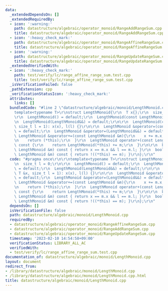 ```yaml
---
data:
  _extendedDependsOn: []
  _extendedRequiredBy:
  - icon: ':warning:'
    path: datastructure/algebraic/operator_monoid/RangeAddRangeSum.cpp
    title: datastructure/algebraic/operator_monoid/RangeAddRangeSum.cpp
  - icon: ':heavy_check_mark:'
    path: datastructure/algebraic/operator_monoid/RangeAffineRangeSum.cpp
    title: datastructure/algebraic/operator_monoid/RangeAffineRangeSum.cpp
  - icon: ':warning:'
    path: datastructure/algebraic/operator_monoid/RangeUpdateRangeSum.cpp
    title: datastructure/algebraic/operator_monoid/RangeUpdateRangeSum.cpp
  _extendedVerifiedWith:
  - icon: ':heavy_check_mark:'
    path: test/verify/lc/range_affine_range_sum.test.cpp
    title: test/verify/lc/range_affine_range_sum.test.cpp
  _isVerificationFailed: false
  _pathExtension: cpp
  _verificationStatusIcon: ':heavy_check_mark:'
  attributes:
    links: []
  bundledCode: "#line 2 \"datastructure/algebraic/monoid/LengthMonoid.cpp\"\n\r\n\
    template<typename T>\r\nstruct LengthMonoid{\r\n  T x{};\r\n  size_t l = 0;\r\n\
    \r\n  LengthMonoid() = default;\r\n  LengthMonoid(const LengthMonoid&) = default;\r\
    \n  LengthMonoid(LengthMonoid&&) = default;\r\n\r\n  LengthMonoid(const T &x,\
    \ size_t l = 1): x(x), l(l) {}\r\n\r\n  LengthMonoid &operator=(const LengthMonoid&)\
    \ = default;\r\n  LengthMonoid &operator=(LengthMonoid&&) = default;\r\n\r\n \
    \ LengthMonoid &operator+=(const LengthMonoid &m){\r\n    x += m.x; l += m.l;\r\
    \n    return (*this);\r\n  }\r\n  LengthMonoid operator+(const LengthMonoid &m)\
    \ const {\r\n    return LengthMonoid(*this) += m;\r\n  }\r\n\r\n  bool operator==(const\
    \ LengthMonoid &m) const { return x == m.x && l == m.l; }\r\n  bool operator!=(const\
    \ LengthMonoid &m) const { return !((*this) == m); }\r\n};\r\n"
  code: "#pragma once\r\n\r\ntemplate<typename T>\r\nstruct LengthMonoid{\r\n  T x{};\r\
    \n  size_t l = 0;\r\n\r\n  LengthMonoid() = default;\r\n  LengthMonoid(const LengthMonoid&)\
    \ = default;\r\n  LengthMonoid(LengthMonoid&&) = default;\r\n\r\n  LengthMonoid(const\
    \ T &x, size_t l = 1): x(x), l(l) {}\r\n\r\n  LengthMonoid &operator=(const LengthMonoid&)\
    \ = default;\r\n  LengthMonoid &operator=(LengthMonoid&&) = default;\r\n\r\n \
    \ LengthMonoid &operator+=(const LengthMonoid &m){\r\n    x += m.x; l += m.l;\r\
    \n    return (*this);\r\n  }\r\n  LengthMonoid operator+(const LengthMonoid &m)\
    \ const {\r\n    return LengthMonoid(*this) += m;\r\n  }\r\n\r\n  bool operator==(const\
    \ LengthMonoid &m) const { return x == m.x && l == m.l; }\r\n  bool operator!=(const\
    \ LengthMonoid &m) const { return !((*this) == m); }\r\n};\r\n"
  dependsOn: []
  isVerificationFile: false
  path: datastructure/algebraic/monoid/LengthMonoid.cpp
  requiredBy:
  - datastructure/algebraic/operator_monoid/RangeAffineRangeSum.cpp
  - datastructure/algebraic/operator_monoid/RangeAddRangeSum.cpp
  - datastructure/algebraic/operator_monoid/RangeUpdateRangeSum.cpp
  timestamp: '2023-02-10 14:54:58+09:00'
  verificationStatus: LIBRARY_ALL_AC
  verifiedWith:
  - test/verify/lc/range_affine_range_sum.test.cpp
documentation_of: datastructure/algebraic/monoid/LengthMonoid.cpp
layout: document
redirect_from:
- /library/datastructure/algebraic/monoid/LengthMonoid.cpp
- /library/datastructure/algebraic/monoid/LengthMonoid.cpp.html
title: datastructure/algebraic/monoid/LengthMonoid.cpp
---
```

